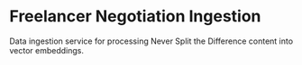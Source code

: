 # Freelancer Negotiation Ingestion

Data ingestion service for processing Never Split the Difference content into vector embeddings.